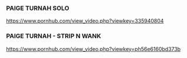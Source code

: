 ### PAIGE TURNAH SOLO
https://www.pornhub.com/view_video.php?viewkey=335940804
### PAIGE TURNAH - STRIP N WANK
https://www.pornhub.com/view_video.php?viewkey=ph56e6160bd373b
